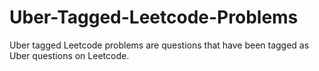 # Uber-Tagged-Leetcode-Problems
Uber tagged Leetcode problems are questions that have been tagged as Uber questions on Leetcode.
